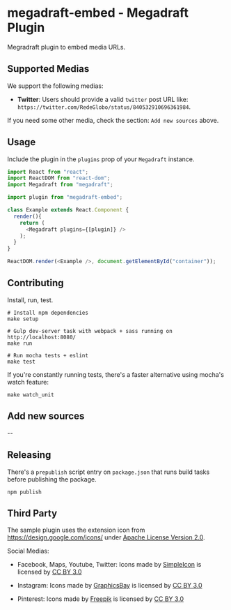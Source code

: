 # megadraft-embed - Megadraft Plugin

Megradraft plugin to embed media URLs.

## Supported Medias

We support the following medias:

* __Twitter__: Users should provide a valid `twitter` post URL like:
`https://twitter.com/RedeGlobo/status/840532910696361984`.

If you need some other media, check the section: `Add new sources` above.

## Usage

Include the plugin in the `plugins` prop of your `Megadraft` instance.

```js
import React from "react";
import ReactDOM from "react-dom";
import Megadraft from "megadraft";

import plugin from "megadraft-embed";

class Example extends React.Component {
  render(){
    return (
      <Megadraft plugins={[plugin]} />
    );
  }
}

ReactDOM.render(<Example />, document.getElementById("container"));
```

## Contributing

Install, run, test.

```
# Install npm dependencies
make setup

# Gulp dev-server task with webpack + sass running on http://localhost:8080/
make run

# Run mocha tests + eslint
make test
```

If you're constantly running tests, there's a faster alternative using mocha's
watch feature:

```
make watch_unit
```

## Add new sources

--

## Releasing

There's a `prepublish` script entry on `package.json` that runs build tasks
before publishing the package.

```
npm publish
```

## Third Party

The sample plugin uses the extension icon from https://design.google.com/icons/
under [Apache License Version 2.0](http://www.apache.org/licenses/LICENSE-2.0).

Social Medias:

* Facebook, Maps, Youtube, Twitter: Icons made by [SimpleIcon](http://www.flaticon.com/authors/simpleicon) is licensed by [CC BY 3.0](http://creativecommons.org/licenses/by/3.0)

* Instagram: Icons made by [GraphicsBay](http://www.flaticon.com/authors/graphicsbay) is licensed by [CC BY 3.0](http://creativecommons.org/licenses/by/3.0)

* Pinterest: Icons made by [Freepik](http://www.freepik.com) is licensed by [CC BY 3.0](http://creativecommons.org/licenses/by/3.0)
